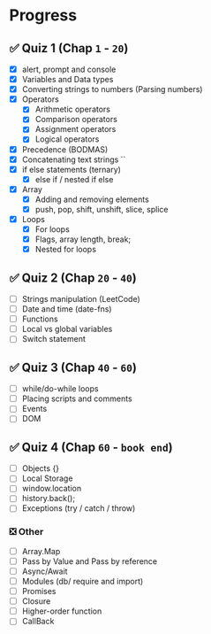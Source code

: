# Progress

## ✅ Quiz 1 (Chap `1` - `20`)

- [x] alert, prompt and console
- [x] Variables and Data types
- [x] Converting strings to numbers (Parsing numbers)
- [x] Operators
  - [x] Arithmetic operators
  - [x] Comparison operators
  - [x] Assignment operators
  - [x] Logical operators
- [x] Precedence (BODMAS)
- [x] Concatenating text strings ``
- [x] if else statements (ternary)
  - [x] else if / nested if else
- [x] Array
  - [x] Adding and removing elements
  - [x] push, pop, shift, unshift, slice, splice
- [x] Loops
  - [x] For loops
  - [x] Flags, array length, break;
  - [x] Nested for loops

## ✅ Quiz 2 (Chap `20` - `40`)

- [ ] Strings manipulation (LeetCode)
- [ ] Date and time (date-fns)
- [ ] Functions
- [ ] Local vs global variables
- [ ] Switch statement

## ✅ Quiz 3 (Chap `40` - `60`)

- [ ] while/do-while loops
- [ ] Placing scripts and comments
- [ ] Events
- [ ] DOM

## ✅ Quiz 4 (Chap `60` - `book end`)

- [ ] Objects {}
- [ ] Local Storage
- [ ] window.location
- [ ] history.back();
- [ ] Exceptions (try / catch / throw)

### ❎ Other

- [ ] Array.Map
- [ ] Pass by Value and Pass by reference
- [ ] Async/Await
- [ ] Modules (db/ require and import)
- [ ] Promises
- [ ] Closure
- [ ] Higher-order function
- [ ] CallBack
